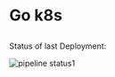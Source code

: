 # Go k8s
## 

Status of last Deployment:<br>



![pipeline status1](https://gitlab.com/morheus9/go_example//builds/artifacts/default/browse?job=deploy)
